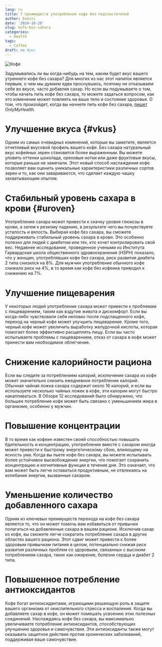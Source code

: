 ```yaml
---
lang: ru
title: 7 преимуществ употребления кофе без подсластителей
author: Dvesti
date: '2024-10-28'
slug: kofe-bez-sahara
categories:
  - Health
tags:
  - Сoffee
draft: no #yes
---
```


![Кофе](https://images.delfi.ee/media-api-image-cropper/v1/f680df6e-f529-4c01-b458-29656031fd35.jpg?noup&w=1200&h=711)

Задумывались ли вы когда-нибудь на тем, каким будет вкус вашего утреннего кофе без сахара? Для многих из нас этот напиток является первым, о чем мы думаем едва проснувшись, поэтому не отказываем себе во вкусе, часто добавляя сахар. Но если вы подумываете о том, чтобы начать пить кофе без сахара, то можете задаться вопросом, как это изменение может повлиять на ваше тело и состояние здоровья. О том, что произойдет, когда вы начнете пить кофе без сахара, [пишет](https://www.onlymyhealth.com/benefits-of-consuming-coffee-without-sugar-1728388191) *OnlyMyHealth*.

# Улучшение вкуса {#vkus}

Одним из самых очевидных изменений, которые вы заметите, является отчетливый вкусовой профиль вашего кофе. Без сахара натуральный вкус кофейных зерен становится более выраженным. Вы можете уловить оттенки шоколада, ореховые нотки или даже фруктовые вкусы, которые раньше не замечали. Этот новый способ наслаждения кофе позволяет вам оценить уникальные характеристики различных сортов зерен и то, как они завариваются, что сделает каждую чашку захватывающим опытом.

# Стабильный уровень сахара в крови {#uroven}

Употребление сахара может привести к скачку уровня глюкозы в крови, а затем к резкому падению, в результате чего вы почувствуете усталость и вялость. Выбирая кофе без сахара, вы сможете поддерживать стабильный уровень сахара в крови. Это особенно полезно для людей с диабетом или тех, кто хочет контролировать свой вес. Недавнее исследование, проведенное учеными из Института Гарвардская школа общественного здравоохранения (HSPH) показало, что у женщин, употреблявших кофе без сахара, риск развития диабета 2 типа снизился на 8%. Для мужчин употребление обычного кофе снижало риск на 4%, в то время как кофе без кофеина приводил к снижению на 7%.

# Улучшение пищеварения

У некоторых людей употребление сахара может привести к проблемам с пищеварением, таким как вздутие живота и дискомфорт. Если вы когда-либо чувствовали себя неловко после подслащенного кофе, переход на черный кофе может улучшить пищеварение. Кроме того, черный кофе может увеличить выработку желудочной кислоты, которая помогает более эффективно расщеплять пищу. Если вы часто испытываете проблемы с пищеварением, отказ от сахара в кофе может принести вам необходимое облегчение.

# Снижение калорийности рациона

Если вы следите за потреблением калорий, исключение сахара из кофе может значительно снизить ежедневное потребление калорий. Обычная чайная ложка сахара содержит около 16 калорий, и если вы используете несколько чайных ложек в кофе, эти калории могут быстро накапливаться. В Обзоре 12 исследований было обнаружено, что большее потребление кофе может быть связано с уменьшением жира в организме, особенно у мужчин.

# Повышение концентрации

В то время как кофеин известен своей способностью повышать бдительность и концентрацию, употребление вместе с сахаром иногда может привести к быстрому энергетическому сбою, влияющему на ясность ума. Когда вы пьете кофе без сахара, вы можете испытывать более устойчивое высвобождение энергии, что помогает сохранить концентрацию и когнитивные функции в течение дня. Это означает, что вам может быть легче оставаться продуктивным, не отвлекаясь на колебания энергии, вызванные сахаром.

# Уменьшение количество добавленного сахара

Одним из ключевых преимуществ перехода на кофе без сахара является то, что он может помочь вам избавиться от привычки полагаться на добавленные сахара в вашем рационе. Исключив сахар из кофе, вы сможете легче сократить потребление сахара в других областях вашего рациона. Этот сдвиг может привести к более здоровым привычкам питания в целом, потенциально снижая риск развития различных проблем со здоровьем, связанных с высоким потреблением сахара, таких как ожирение, болезни сердца и диабет 2 типа.

# Повышенное потребление антиоксидантов

Кофе богат антиоксидантами, играющими решающую роль в защите вашего организма от окислительного стресса и воспаления. Когда вы добавляете сахар в кофе, он может помешать усвоению этих полезных соединений. Наслаждаясь кофе без сахара, вы максимально увеличиваете потребление антиоксидантов, способствующих улучшению здоровья и самочувствия. Эти антиоксиданты также могут оказывать защитное действие против хронических заболеваний, поддерживая ваше самочувствие.
